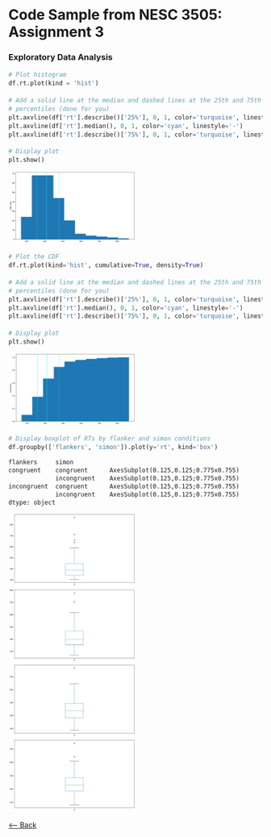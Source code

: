 # Code Sample from NESC 3505: Assignment 3
### Exploratory Data Analysis



```python
# Plot histogram
df.rt.plot(kind = 'hist')

# Add a solid line at the median and dashed lines at the 25th and 75th 
# percentiles (done for you)
plt.axvline(df['rt'].describe()['25%'], 0, 1, color='turquoise', linestyle='--')
plt.axvline(df['rt'].median(), 0, 1, color='cyan', linestyle='-')
plt.axvline(df['rt'].describe()['75%'], 0, 1, color='turquoise', linestyle='--')

# Display plot
plt.show()
```

<img src="assignment3-histogram.png" style="max-width:50%" >


```python
# Plot the CDF
df.rt.plot(kind='hist', cumulative=True, density=True)

# Add a solid line at the median and dashed lines at the 25th and 75th 
# percentiles (done for you)
plt.axvline(df['rt'].describe()['25%'], 0, 1, color='turquoise', linestyle='--')
plt.axvline(df['rt'].median(), 0, 1, color='cyan', linestyle='-')
plt.axvline(df['rt'].describe()['75%'], 0, 1, color='turquoise', linestyle='--')

# Display plot
plt.show()
```




<img src="assignment3-cdf.png" style="max-width:50%" >




```python
# Display boxplot of RTs by flanker and simon conditions
df.groupby(['flankers', 'simon']).plot(y='rt', kind='box')
```




    flankers     simon      
    congruent    congruent      AxesSubplot(0.125,0.125;0.775x0.755)
                 incongruent    AxesSubplot(0.125,0.125;0.775x0.755)
    incongruent  congruent      AxesSubplot(0.125,0.125;0.775x0.755)
                 incongruent    AxesSubplot(0.125,0.125;0.775x0.755)
    dtype: object






<img src="assignment3-boxplot.png" style="max-width:50%" >






<img src="assignment3-boxplot2.png" style="max-width:50%" >






<img src="assignment3-boxplot3.png" style="max-width:50%" >






<img src="assignment3-boxplot4.png" style="max-width:50%" >

[⟵ Back](https://arlenejiang.github.io/arlenejiang/)
